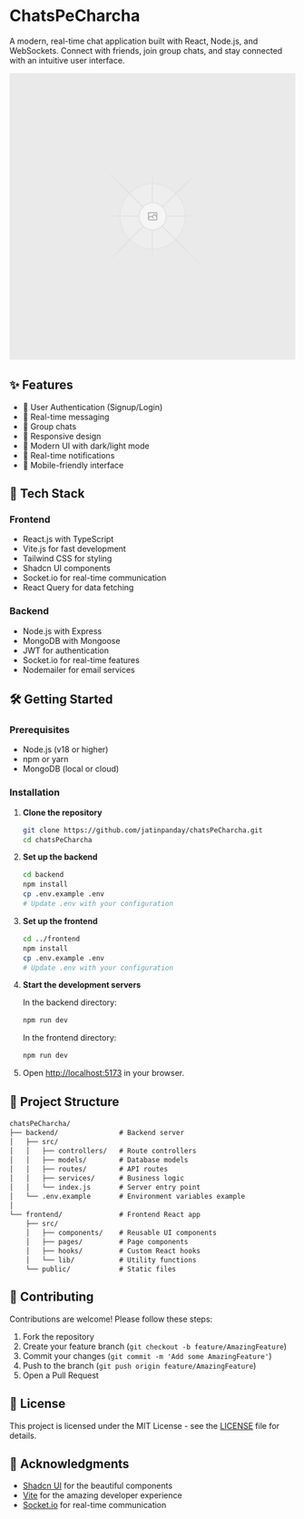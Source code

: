 # ChatsPeCharcha

A modern, real-time chat application built with React, Node.js, and WebSockets. Connect with friends, join group chats, and stay connected with an intuitive user interface.

![ChatsPeCharcha Preview](./frontend/public/placeholder.svg)

## ✨ Features

- 🔐 User Authentication (Signup/Login)
- 💬 Real-time messaging
- 👥 Group chats
- 📱 Responsive design
- 🎨 Modern UI with dark/light mode
- 🔔 Real-time notifications
- 📱 Mobile-friendly interface

## 🚀 Tech Stack

### Frontend
- React.js with TypeScript
- Vite.js for fast development
- Tailwind CSS for styling
- Shadcn UI components
- Socket.io for real-time communication
- React Query for data fetching

### Backend
- Node.js with Express
- MongoDB with Mongoose
- JWT for authentication
- Socket.io for real-time features
- Nodemailer for email services

## 🛠️ Getting Started

### Prerequisites

- Node.js (v18 or higher)
- npm or yarn
- MongoDB (local or cloud)

### Installation

1. **Clone the repository**
   ```bash
   git clone https://github.com/jatinpanday/chatsPeCharcha.git
   cd chatsPeCharcha
   ```

2. **Set up the backend**
   ```bash
   cd backend
   npm install
   cp .env.example .env
   # Update .env with your configuration
   ```

3. **Set up the frontend**
   ```bash
   cd ../frontend
   npm install
   cp .env.example .env
   # Update .env with your configuration
   ```

4. **Start the development servers**

   In the backend directory:
   ```bash
   npm run dev
   ```

   In the frontend directory:
   ```bash
   npm run dev
   ```

5. Open [http://localhost:5173](http://localhost:5173) in your browser.

## 📂 Project Structure

```
chatsPeCharcha/
├── backend/               # Backend server
│   ├── src/
│   │   ├── controllers/   # Route controllers
│   │   ├── models/        # Database models
│   │   ├── routes/        # API routes
│   │   ├── services/      # Business logic
│   │   └── index.js       # Server entry point
│   └── .env.example       # Environment variables example
│
└── frontend/              # Frontend React app
    ├── src/
    │   ├── components/    # Reusable UI components
    │   ├── pages/         # Page components
    │   ├── hooks/         # Custom React hooks
    │   └── lib/           # Utility functions
    └── public/            # Static files
```

## 🌟 Contributing

Contributions are welcome! Please follow these steps:

1. Fork the repository
2. Create your feature branch (`git checkout -b feature/AmazingFeature`)
3. Commit your changes (`git commit -m 'Add some AmazingFeature'`)
4. Push to the branch (`git push origin feature/AmazingFeature`)
5. Open a Pull Request

## 📄 License

This project is licensed under the MIT License - see the [LICENSE](LICENSE) file for details.

## 🙏 Acknowledgments

- [Shadcn UI](https://ui.shadcn.com/) for the beautiful components
- [Vite](https://vitejs.dev/) for the amazing developer experience
- [Socket.io](https://socket.io/) for real-time communication